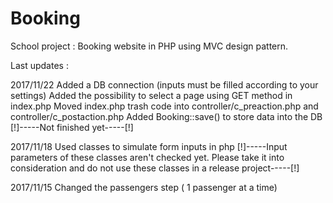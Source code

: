 # Booking
School project : Booking website in PHP using MVC design pattern.



Last updates :

2017/11/22
Added a DB connection (inputs must be filled according to your settings)
Added the possibility to select a page using GET method in index.php
Moved index.php trash code into controller/c_preaction.php and controller/c_postaction.php
Added Booking::save() to store data into the DB [!]-----Not finished yet-----[!]

2017/11/18
Used classes to simulate form inputs in php
[!]-----Input parameters of these classes aren't checked yet. Please take it into consideration and do not use these classes in a release project-----[!]

2017/11/15
Changed the passengers step ( 1 passenger at a time)
